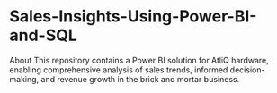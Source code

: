 # Sales-Insights-Using-Power-BI-and-SQL
About This repository contains a Power BI solution for AtliQ hardware, enabling comprehensive analysis of sales trends, informed decision-making, and revenue growth in the brick and mortar business.
